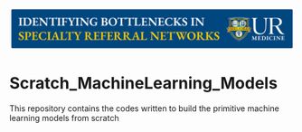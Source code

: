 <div align="center">
<img src="https://raw.githubusercontent.com/jakebrehm/referral-network/master/img/logo.png" alt="Referral Network Logo"/>
</div>


# Scratch_MachineLearning_Models
This repository contains the codes written to build the primitive machine learning models from scratch
